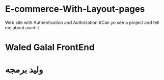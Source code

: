 # E-commerce-With-Layout-pages
Web site with Authentication and Authrization 
#Can yo see a project and tell me about used it 
# Waled Galal FrontEnd
# وليد برمجه 

